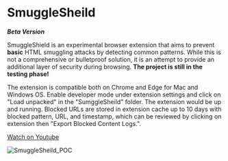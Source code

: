 # SmuggleSheild
***Beta Version***

SmuggleShield is an experimental browser extension that aims to prevent **basic** HTML smuggling attacks by detecting common patterns. While this is not a comprehensive or bulletproof solution, it is an attempt to provide an additional layer of security during browsing. **The project is still in the testing phase!**

The extension is compatible both on Chrome and Edge for Mac and Windows OS. Enable developer mode under extension settings and click on "Load unpacked" in the "SumggleSheild" folder. The extension would be up and running. Blocked URLs are stored in extension cache up to 10 days with blocked pattern, URL, and timestamp, which can be reviewed by clicking on extension then "Export Blocked Content Logs.". 

[Watch on Youtube](https://youtu.be/6x0Fe_63qxA)

![SmuggleSheild_POC](https://github.com/user-attachments/assets/c8602882-cd1b-48fb-9512-642993aadf88)
